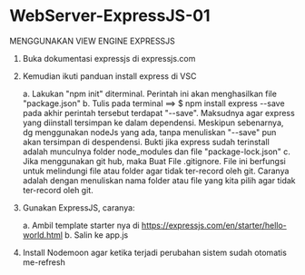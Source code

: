 # WebServer-ExpressJS-01
MENGGUNAKAN VIEW ENGINE EXPRESSJS

01. Buka dokumentasi expressjs di expressjs.com
02. Kemudian ikuti panduan install express di VSC

    a. Lakukan "npm init" diterminal. Perintah ini akan menghasilkan file "package.json"
    b. Tulis pada terminal ==> $ npm install express --save
        pada akhir perintah tersebut terdapat "--save". Maksudnya agar express yang diinstall tersimpan ke dalam dependensi. Meskipun sebenarnya, dg menggunakan nodeJs yang ada, tanpa menuliskan "--save" pun akan tersimpan di despendensi.
        Bukti jika express sudah terinstall adalah munculnya folder node_modules dan file "package-lock.json"
    c. Jika menggunakan git hub, maka Buat File .gitignore.
        File ini berfungsi untuk melindungi file atau folder agar tidak ter-record oleh git. Caranya adalah dengan menuliskan nama folder atau file yang kita pilih agar tidak ter-record oleh git.

03. Gunakan ExpressJS, caranya:

    a. Ambil template starter nya di https://expressjs.com/en/starter/hello-world.html
    b. Salin ke app.js

04. Install Nodemoon agar ketika terjadi perubahan sistem sudah otomatis me-refresh
